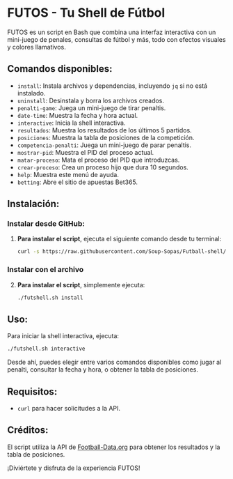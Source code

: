 
# FUTOS - Tu Shell de Fútbol

FUTOS es un script en Bash que combina una interfaz interactiva con un mini-juego de penales, consultas de fútbol y más, todo con efectos visuales y colores llamativos.

## Comandos disponibles:
- `install`: Instala archivos y dependencias, incluyendo `jq` si no está instalado.
- `uninstall`: Desinstala y borra los archivos creados.
- `penalti-game`: Juega un mini-juego de tirar penaltis.
- `date-time`: Muestra la fecha y hora actual.
- `interactive`: Inicia la shell interactiva.
- `resultados`: Muestra los resultados de los últimos 5 partidos.
- `posiciones`: Muestra la tabla de posiciones de la competición.
- `competencia-penalti`: Juega un mini-juego de parar penaltis.
- `mostrar-pid`: Muestra el PID del proceso actual.
- `matar-proceso`: Mata el proceso del PID que introduzcas.
- `crear-proceso`: Crea un proceso hijo que dura 10 segundos.
- `help`: Muestra este menú de ayuda.
- `betting`: Abre el sitio de apuestas Bet365.

## Instalación:
### Instalar desde GitHub:

1. **Para instalar el script**, ejecuta el siguiente comando desde tu terminal:
   
   ```bash
   curl -s https://raw.githubusercontent.com/Soup-Sopas/Futball-shell/refs/heads/main/futshell.sh | bash -s install
   ```

### Instalar con el archivo 

2. **Para instalar el script**, simplemente ejecuta:

   ```bash
   ./futshell.sh install
   ```

## Uso:
Para iniciar la shell interactiva, ejecuta:

```bash
./futshell.sh interactive
```

Desde ahí, puedes elegir entre varios comandos disponibles como jugar al penalti, consultar la fecha y hora, o obtener la tabla de posiciones.

## Requisitos:
- `curl` para hacer solicitudes a la API.

## Créditos:
El script utiliza la API de [Football-Data.org](https://www.football-data.org/) para obtener los resultados y la tabla de posiciones.

¡Diviértete y disfruta de la experiencia FUTOS!

